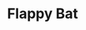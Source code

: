---
title: Flappy Bat
developer: Dakina Games
image: FlapTheBat.jpg
link: http://www.dakinagames.com
ios: https://itunes.apple.com/us/app/flapthebat/id817818894
android: https://play.google.com/store/apps/details?id=com.dakinagames.flappybatfree
---